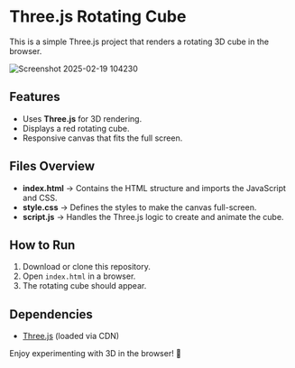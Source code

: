 # Three.js Rotating Cube

This is a simple Three.js project that renders a rotating 3D cube in the browser.

![Screenshot 2025-02-19 104230](https://github.com/user-attachments/assets/d9d2bfe3-d348-4848-8c06-0ef91372ac99)


## Features
- Uses **Three.js** for 3D rendering.
- Displays a red rotating cube.
- Responsive canvas that fits the full screen.

## Files Overview
- **index.html** → Contains the HTML structure and imports the JavaScript and CSS.
- **style.css** → Defines the styles to make the canvas full-screen.
- **script.js** → Handles the Three.js logic to create and animate the cube.

## How to Run
1. Download or clone this repository.
2. Open `index.html` in a browser.
3. The rotating cube should appear.

## Dependencies
- [Three.js](https://threejs.org/) (loaded via CDN)

Enjoy experimenting with 3D in the browser! 🚀
